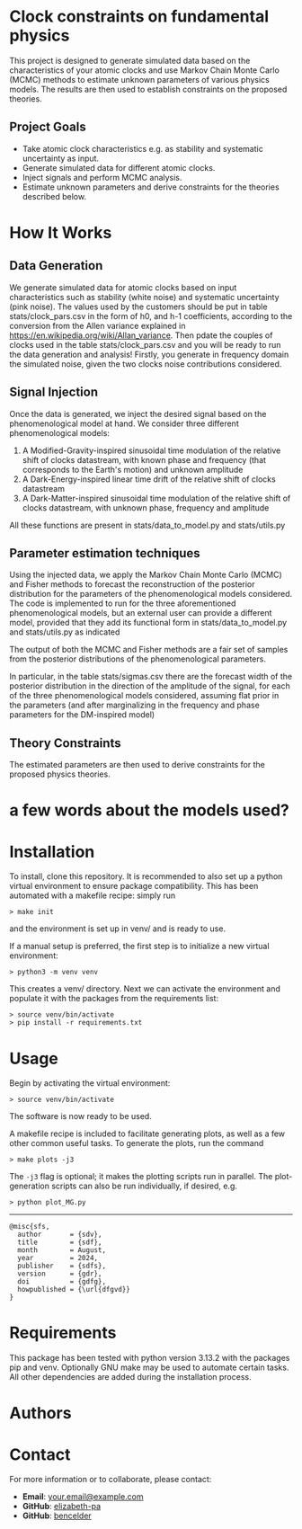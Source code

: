 # Clock constraints on fundamental physics

This project is designed to generate simulated data based on the characteristics of your atomic clocks and use Markov Chain Monte Carlo (MCMC) methods to estimate unknown parameters of various physics models. The results are then used to establish constraints on the proposed theories.

## Project Goals
- Take atomic clock characteristics e.g. as stability and systematic uncertainty as input.
- Generate simulated data for different atomic clocks.
- Inject signals and perform MCMC analysis.
- Estimate unknown parameters and derive constraints for the theories described below.

# How It Works

## Data Generation
We generate simulated data for atomic clocks based on input characteristics such as stability (white noise) and systematic uncertainty (pink noise). The values used by the customers should be put in table stats/clock_pars.csv in the form of h0, and h-1 coefficients, according to the conversion from the Allen variance explained in https://en.wikipedia.org/wiki/Allan_variance. Then pdate the couples of clocks used in the table stats/clock_pars.csv and you will be ready to run the data generation and analysis!
Firstly, you generate in frequency domain the simulated noise, given the two clocks noise contributions considered.

## Signal Injection
Once the data is generated, we inject the desired signal based on the phenomenological model at hand. We consider three different phenomenological models:
1. A Modified-Gravity-inspired sinusoidal time modulation of the relative shift of clocks datastream, with known phase and frequency (that corresponds to the Earth's motion) and unknown amplitude
2. A Dark-Energy-inspired linear time drift of the relative shift of clocks datastream
3. A Dark-Matter-inspired sinusoidal time modulation of the relative shift of clocks datastream, with unknown phase, frequency and amplitude

All these functions are present in stats/data_to_model.py and stats/utils.py

## Parameter estimation techniques
Using the injected data, we apply the Markov Chain Monte Carlo (MCMC) and Fisher methods to forecast the reconstruction of the posterior distribution for the parameters of the phenomenological models considered.
The code is implemented to run for the three aforementioned phenomenological models, but an external user can provide a different model, provided that they add its functional form in stats/data_to_model.py and stats/utils.py as indicated

The output of both the MCMC and Fisher methods are a fair set of samples from the posterior distributions of the phenomenological parameters.

In particular, in the table stats/sigmas.csv there are the forecast width of the posterior distribution in the direction of the amplitude of the signal, for each of the three phenomenological models considered, assuming flat prior in the parameters (and after marginalizing in the frequency and phase parameters for the DM-inspired model)

## Theory Constraints
The estimated parameters are then used to derive constraints for the proposed physics theories. 

# a few words about the models used?

# Installation

To install, clone this repository.  It is recommended to also set up
a python virtual environment to ensure package compatibility. This has been automated with a makefile recipe: simply run
```
> make init
```
and the environment is set up in venv/ and is ready to use.

If a manual setup is preferred, the first step is to initialize a new virtual environment:
```
> python3 -m venv venv
```
This creates a venv/ directory.  Next we can activate the environment
and populate it with the packages from the requirements list:
```
> source venv/bin/activate
> pip install -r requirements.txt
```

# Usage

Begin by activating the virtual environment:
```
> source venv/bin/activate
```
The software is now ready to be used.

A makefile recipe is included to facilitate generating plots, as well as a few other common useful tasks.  To generate the plots, run the command
```
> make plots -j3
```
The `-j3` flag is optional; it makes the plotting scripts run in parallel.
The plot-generation scripts can also be run individually, if desired, e.g.
```
> python plot_MG.py
```

---

```
@misc{sfs,
  author       = {sdv},
  title        = {sdf},
  month        = August,
  year         = 2024,
  publisher    = {sdfs},
  version      = {gdr},
  doi          = {gdfg},
  howpublished = {\url{dfgvd}}
}
```

# Requirements
This package has been tested with python version 3.13.2 with the packages pip and venv.  Optionally GNU make may be used to automate certain tasks.  All other dependencies are added during the installation process.

# Authors

# Contact

For more information or to collaborate, please contact:

- **Email**: [your.email@example.com](mailto:your.email@example.com)
- **GitHub**: [elizabeth-pa](https://github.com/elizabeth-pa)
- **GitHub**: [bencelder](https://github.com/bencelder)
